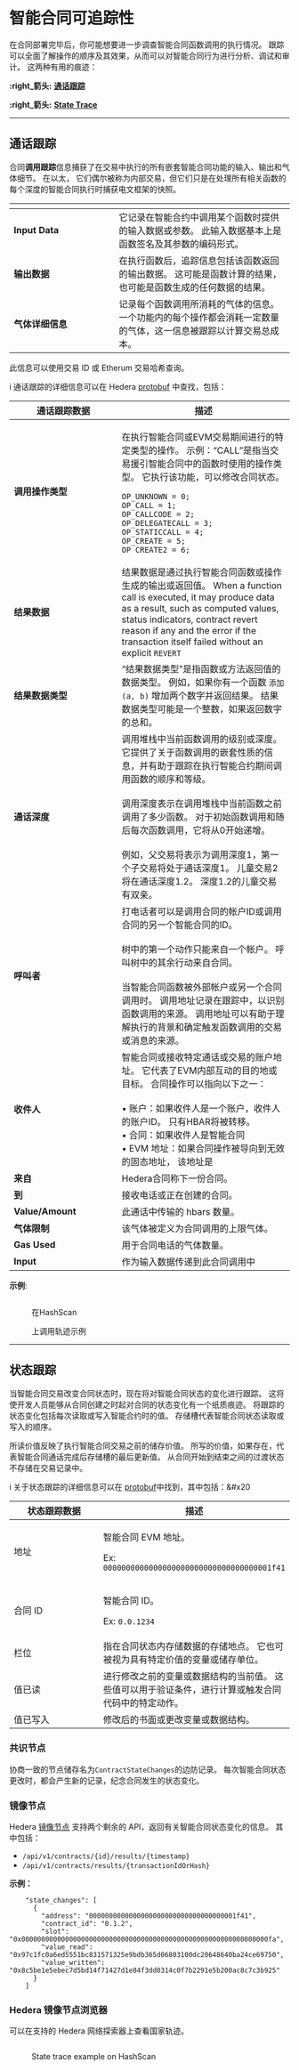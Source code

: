 # 智能合同可追踪性

在合同部署完毕后，你可能想要进一步调查智能合同函数调用的执行情况。 跟踪可以全面了解操作的顺序及其效果，从而可以对智能合同行为进行分析、调试和审计。 这两种有用的痕迹：

**:right_箭头:** [**通话跟踪**](智能合同-可追踪性.md#call-trace)

**:right_箭头:** [**State Trace**](智能合同-可追踪性.md#state-trace)

***

## 通话跟踪

合同**调用跟踪**信息捕获了在交易中执行的所有嵌套智能合同功能的输入、输出和气体细节。 在以太， 它们偶尔被称为内部交易，但它们只是在处理所有相关函数的每个深度的智能合同执行时捕获电文框架的快照。

<table data-header-hidden><thead><tr><th width="173"></th><th></th></tr></thead><tbody><tr><td><strong>Input Data</strong></td><td>它记录在智能合约中调用某个函数时提供的输入数据或参数。 此输入数据基本上是函数签名及其参数的编码形式。</td></tr><tr><td><strong>输出数据</strong></td><td>在执行函数后，追踪信息包括该函数返回的输出数据。 这可能是函数计算的结果，也可能是函数生成的任何数据的结果。</td></tr><tr><td><strong>气体详细信息</strong></td><td>记录每个函数调用所消耗的气体的信息。 一个功能内的每个操作都会消耗一定数量的气体，这一信息被跟踪以计算交易总成本。</td></tr></tbody></table>

此信息可以使用交易 ID 或 Etherum 交易哈希查询。

i 通话跟踪的详细信息可以在 Hedera [protobuf](https://github.com/hashgraph/hedera-protobufs/blob/main/streams/contract\_action.proto) 中查找，包括：

<table><thead><tr><th width="178">通话跟踪数据</th><th>描述</th></tr></thead><tbody><tr><td><strong>调用操作类型</strong></td><td><p>在执行智能合同或EVM交易期间进行的特定类型的操作。 示例：“CALL”是指当交易援引智能合同中的函数时使用的操作类型。 它执行该功能，可以修改合同状态。</p><pre><code>OP_UNKNOWN = 0;
OP_CALL = 1;
OP_CALLCODE = 2;
OP_DELEGATECALL = 3;
OP_STATICCALL = 4;
OP_CREATE = 5;
OP_CREATE2 = 6;
</code></pre></td></tr><tr><td><strong>结果数据</strong></td><td>结果数据是通过执行智能合同函数或操作生成的输出或返回值。 When a function call is executed, it may produce data as a result, such as computed values, status indicators, contract revert reason if any and the error if the transaction itself failed without an explicit <code>REVERT</code></td></tr><tr><td><strong>结果数据类型</strong></td><td>“结果数据类型”是指函数或方法返回值的数据类型。 例如，如果你有一个函数 <code>添加(a, b)</code> 增加两个数字并返回结果。 结果数据类型可能是一个整数，如果返回数字的总和。</td></tr><tr><td><strong>通话深度</strong></td><td>调用堆栈中当前函数调用的级别或深度。 它提供了关于函数调用的嵌套性质的信息，并有助于跟踪在执行智能合约期间调用函数的顺序和等级。 <br><br>调用深度表示在调用堆栈中当前函数之前调用了多少函数。 对于初始函数调用和随后每次函数调用，它将从0开始递增。 <br><br>例如，父交易将表示为调用深度1，第一个子交易将处于通话深度1。 儿童交易2将在通话深度1.2。 深度1.2的儿童交易有双亲。</td></tr><tr><td><strong>呼叫者</strong></td><td>打电话者可以是调用合同的帐户ID或调用合同的另一个智能合同的ID。 <br><br>树中的第一个动作只能来自一个帐户。 呼叫树中的其余行动来自合同。 <br><br>当智能合同函数被外部帐户或另一个合同调用时。 调用地址记录在跟踪中，以识别函数调用的来源。 调用地址可以有助于理解执行的背景和确定触发函数调用的交易或消息的来源。</td></tr><tr><td><strong>收件人</strong></td><td>智能合同或接收特定通话或交易的账户地址。 它代表了EVM内部互动的目的地或目标。 合同操作可以指向以下之一： <br><br>• 账户：如果收件人是一个账户，收件人的账户ID。 只有HBAR将被转移。 <br>• 合同：如果收件人是智能合同 <br>• EVM 地址：如果合同操作被导向到无效的固态地址， 该地址是</td></tr><tr><td><strong>来自</strong></td><td>Hedera合同称下一份合同。</td></tr><tr><td><strong>到</strong></td><td>接收电话或正在创建的合同。</td></tr><tr><td><strong>Value/Amount</strong></td><td>此通话中传输的 hbars 数量。</td></tr><tr><td><strong>气体限制</strong></td><td>该气体被定义为合同调用的上限气体。</td></tr><tr><td><strong>Gas Used</strong></td><td>用于合同电话的气体数量。</td></tr><tr><td><strong>Input</strong></td><td>作为输入数据传递到此合同调用中</td></tr></tbody></table>

**示例**:

<figure><img src="../../.gitbook/assets/smart-contracts-core-concepts-call-trace.png" alt=""><figcaption><p>在HashScan</p></figcaption> 上调用轨迹示例</figure>

***

## 状态跟踪

当智能合同交易改变合同状态时，现在将对智能合同状态的变化进行跟踪。 这将使开发人员能够从合同创建之时起对合同的状态变化有一个纸质痕迹。 将跟踪的状态变化包括每次读取或写入智能合约时的值。 存储槽代表智能合同状态读取或写入的顺序。

所读价值反映了执行智能合同交易之前的储存价值。 所写的价值，如果存在，代表智能合同通话完成后存储槽的最后更新值。 从合同开始到结束之间的过渡状态不存储在交易记录中。

i 关于状态跟踪的详细信息可以在 [protobuf](https://github.com/hashgraph/hedera-protobufs/blob/main/streams/contract\_state\_change.proto)中找到，其中包括：&#x20

<table><thead><tr><th width="205">状态跟踪数据</th><th>描述</th></tr></thead><tbody><tr><td>地址</td><td><p>智能合同 EVM 地址。</p><p>Ex: <code>0000000000000000000000000000000000001f41</code></p></td></tr><tr><td>合同 ID</td><td><p>智能合同 ID。</p><p>Ex: <code>0.0.1234</code></p></td></tr><tr><td>栏位</td><td>指在合同状态内存储数据的存储地点。 它也可被视为具有特定价值的变量或储存单位。</td></tr><tr><td>值已读</td><td>进行修改之前的变量或数据结构的当前值。 这些值可以用于验证条件，进行计算或触发合同代码中的特定动作。</td></tr><tr><td>值已写入</td><td>修改后的书面或更改变量或数据结构。</td></tr></tbody></table>

### 共识节点

协商一致的节点储存名为`ContractStateChanges`的边防记录。 每次智能合同状态更改时，都会产生新的记录，纪念合同发生的状态变化。

### 镜像节点

Hedera [镜像节点](../../support-community/glossary.md#miror-nodes) 支持两个剩余的 API，返回有关智能合同状态变化的信息。 其中包括：

- `/api/v1/contracts/{id}/results/{timestamp}`
- `/api/v1/contracts/results/{transactionIdOrHash}`

**示例：**

```
    "state_changes": [
      {
        "address": "0000000000000000000000000000000000001f41",
        "contract_id": "0.1.2",
        "slot": "0x00000000000000000000000000000000000000000000000000000000000000fa",
        "value_read": "0x97c1fc0a6ed5551bc831571325e9bdb365d06803100dc20648640ba24ce69750",
        "value_written": "0x8c5be1e5ebec7d5bd14f71427d1e84f3dd0314c0f7b2291e5b200ac8c7c3b925"
      }
    ]
```

### Hedera 镜像节点浏览器

可以在支持的 Hedera 网络探索器上查看国家轨迹。

<figure><img src="../../.gitbook/assets/smart-contracts-network-explorer-example.png" alt=""><figcaption><p>State trace example on HashScan</p></figcaption></figure>
